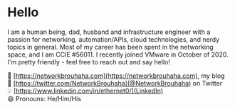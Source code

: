 # Hello

I am a human being, dad, husband and infrastructure engineer with a passion for networking, automation/APIs, cloud technologies, and nerdy topics in general. Most of my career has been spent in the networking space, and I am CCIE #56011. I recently joined VMware in October of 2020. I'm pretty friendly - feel free to reach out and say hello!

🔗 [https://networkbrouhaha.com](https://networkbrouhaha.com), my blog<br>
💬 [https://twitter.com/NetworkBrouhaha](@NetworkBrouhaha) on Twitter<br>
💡 [https://www.linkedin.com/in/ethernet0/](LinkedIn)<br>
😄 Pronouns: He/Him/His
